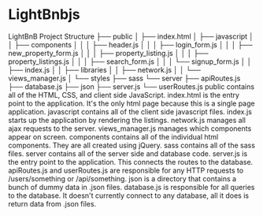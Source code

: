 # LightBnbjs
LightBnB
Project Structure
├── public
│   ├── index.html
│   ├── javascript
│   │   ├── components 
│   │   │   ├── header.js
│   │   │   ├── login_form.js
│   │   │   ├── new_property_form.js
│   │   │   ├── property_listing.js
│   │   │   ├── property_listings.js
│   │   │   ├── search_form.js
│   │   │   └── signup_form.js
│   │   ├── index.js
│   │   ├── libraries
│   │   ├── network.js
│   │   └── views_manager.js
│   └── styles
├── sass
└── server
  ├── apiRoutes.js
  ├── database.js
  ├── json
  ├── server.js
  └── userRoutes.js
public contains all of the HTML, CSS, and client side JavaScript.
index.html is the entry point to the application. It's the only html page because this is a single page application.
javascript contains all of the client side javascript files.
index.js starts up the application by rendering the listings.
network.js manages all ajax requests to the server.
views_manager.js manages which components appear on screen.
components contains all of the individual html components. They are all created using jQuery.
sass contains all of the sass files.
server contains all of the server side and database code.
server.js is the entry point to the application. This connects the routes to the database.
apiRoutes.js and userRoutes.js are responsible for any HTTP requests to /users/something or /api/something.
json is a directory that contains a bunch of dummy data in .json files.
database.js is responsible for all queries to the database. It doesn't currently connect to any database, all it does is return data from .json files.

